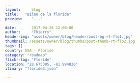 ```yaml
---
layout:     blog
title:   "Bilan de la floride"
preview:    "..."

date:       2017-04-26 12:00:00
author:     "Thierry"
header-img: "assets/owner/blog/header/post-bg-rt-flo1.jpg"
thumbnail: /assets/owner/blog/thumbs/post-thumb-rt-flo2.jpg
tags: []
country: USA - Floride
category: "roadmap"
flickr-tag: "Floride"
location: "28.675395, -81.994826"
itinary: "floride3.json"

---
```


 
